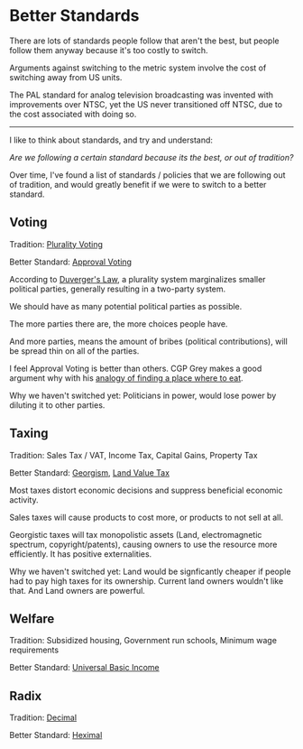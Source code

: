 # Better Standards

There are lots of standards people follow that aren't the best, but people follow them anyway because it's too costly to switch.

Arguments against switching to the metric system involve the cost of switching away from US units.

The PAL standard for analog television broadcasting was invented with improvements over NTSC, yet the US never transitioned off NTSC, due to the cost associated with doing so.

---

I like to think about standards, and try and understand:

*Are we following a certain standard because its the best, or out of tradition?*

Over time, I've found a list of standards / policies that we are following out of tradition, and would greatly benefit if we were to switch to a better standard.

## Voting

Tradition: [Plurality Voting](https://en.wikipedia.org/wiki/Plurality_voting)

Better Standard: [Approval Voting](https://en.wikipedia.org/wiki/Approval_voting)

According to [Duverger's Law](https://en.wikipedia.org/wiki/Duverger%27s_law), a plurality system marginalizes smaller political parties, generally resulting in a two-party system. 

We should have as many potential political parties as possible.

The more parties there are, the more choices people have.

And more parties, means the amount of bribes (political contributions), will be spread thin on all of the parties.

I feel Approval Voting is better than others. CGP Grey makes a good argument why with his [analogy of finding a place where to eat](https://youtu.be/orybDrUj4vA?t=9).

Why we haven't switched yet: Politicians in power, would lose power by diluting it to other parties.

## Taxing

Tradition: Sales Tax / VAT, Income Tax, Capital Gains, Property Tax

Better Standard: [Georgism](https://en.wikipedia.org/wiki/Georgism), [Land Value Tax](https://en.wikipedia.org/wiki/Land_value_tax)

Most taxes distort economic decisions and suppress beneficial economic activity.

Sales taxes will cause products to cost more, or products to not sell at all.

Georgistic taxes will tax monopolistic assets (Land, electromagnetic spectrum, copyright/patents), causing owners to use the resource more efficiently. It has positive externalities.

Why we haven't switched yet: Land would be signficantly cheaper if people had to pay high taxes for its ownership. Current land owners wouldn't like that. And Land owners are powerful.

## Welfare

Tradition: Subsidized housing, Government run schools, Minimum wage requirements

Better Standard: [Universal Basic Income](https://en.wikipedia.org/wiki/Basic_income)

## Radix

Tradition: [Decimal](https://en.wikipedia.org/wiki/Decimal)

Better Standard: [Heximal](https://en.wikipedia.org/wiki/Senary)
